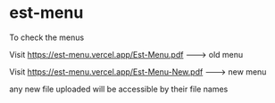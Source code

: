 # est-menu

To check the menus

Visit https://est-menu.vercel.app/Est-Menu.pdf ---> old menu

Visit https://est-menu.vercel.app/Est-Menu-New.pdf ---> new menu

any new file uploaded will be accessible by their file names
